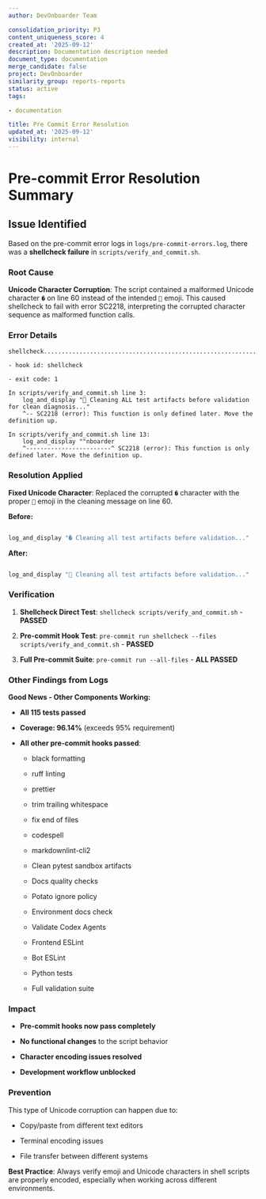 ```yaml
---
author: DevOnboarder Team

consolidation_priority: P3
content_uniqueness_score: 4
created_at: '2025-09-12'
description: Documentation description needed
document_type: documentation
merge_candidate: false
project: DevOnboarder
similarity_group: reports-reports
status: active
tags:

- documentation

title: Pre Commit Error Resolution
updated_at: '2025-09-12'
visibility: internal
---
```


# Pre-commit Error Resolution Summary

## Issue Identified

Based on the pre-commit error logs in `logs/pre-commit-errors.log`, there was a **shellcheck failure** in `scripts/verify_and_commit.sh`.

### Root Cause

**Unicode Character Corruption**: The script contained a malformed Unicode character `�` on line 60 instead of the intended `🧹` emoji. This caused shellcheck to fail with error SC2218, interpreting the corrupted character sequence as malformed function calls.

### Error Details

```log
shellcheck...............................................................Failed

- hook id: shellcheck

- exit code: 1

In scripts/verify_and_commit.sh line 3:
    log_and_display "🧹 Cleaning ALL test artifacts before validation for clean diagnosis..."
    ^-- SC2218 (error): This function is only defined later. Move the definition up.

In scripts/verify_and_commit.sh line 13:
    log_and_display ""nboarder
    ^------------------------^ SC2218 (error): This function is only defined later. Move the definition up.

```

### Resolution Applied

 **Fixed Unicode Character**: Replaced the corrupted `�` character with the proper `🧹` emoji in the cleaning message on line 60.

**Before:**

```bash

log_and_display "� Cleaning all test artifacts before validation..."

```

**After:**

```bash

log_and_display "🧹 Cleaning all test artifacts before validation..."

```

### Verification

1.  **Shellcheck Direct Test**: `shellcheck scripts/verify_and_commit.sh` - **PASSED**

2.  **Pre-commit Hook Test**: `pre-commit run shellcheck --files scripts/verify_and_commit.sh` - **PASSED**

3.  **Full Pre-commit Suite**: `pre-commit run --all-files` - **ALL PASSED**

### Other Findings from Logs

**Good News - Other Components Working:**

-  **All 115 tests passed**

-  **Coverage: 96.14%** (exceeds 95% requirement)

-  **All other pre-commit hooks passed**:

    - black formatting 

    - ruff linting 

    - prettier 

    - trim trailing whitespace 

    - fix end of files 

    - codespell 

    - markdownlint-cli2 

    - Clean pytest sandbox artifacts 

    - Docs quality checks 

    - Potato ignore policy 

    - Environment docs check 

    - Validate Codex Agents 

    - Frontend ESLint 

    - Bot ESLint 

    - Python tests 

    - Full validation suite 

### Impact

- **Pre-commit hooks now pass completely**

- **No functional changes** to the script behavior

- **Character encoding issues resolved**

- **Development workflow unblocked**

### Prevention

This type of Unicode corruption can happen due to:

- Copy/paste from different text editors

- Terminal encoding issues

- File transfer between different systems

**Best Practice**: Always verify emoji and Unicode characters in shell scripts are properly encoded, especially when working across different environments.

